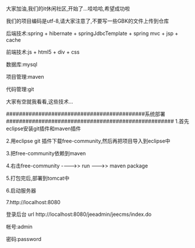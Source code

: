 大家加油,我们的it休闲社区,开始了...哇哈哈,希望成功啦

我们的项目编码是utf-8,请大家注意了,不要写一些GBK的文件上传到仓库

后端技术:spring + hibernate + springJdbcTemplate + spring mvc + jsp + cache


前端技术:js + html5 + div + css

数据库:mysql


项目管理:maven

代码管理:git

大家有空就我看看,这些技术...

###########################################系统部署####################################################
1.首先eclipse安装git插件和maven插件

2.用eclipse git 插件下载free-community,然后再把项目导入到eclipse中

3.把free-community依赖到maven

4.右击free-community ---->> run --->> maven package

5.打包完后,部署到tomcat中

6.启动服务器

7.http://localhost:8080

登录后台 url http://localhost:8080/jeeadmin/jeecms/index.do

帐号:admin

密码:password


